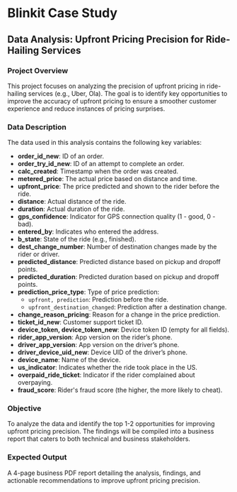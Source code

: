 # Blinkit Case Study

## Data Analysis: Upfront Pricing Precision for Ride-Hailing Services

### Project Overview
This project focuses on analyzing the precision of upfront pricing in ride-hailing services (e.g., Uber, Ola). The goal is to identify key opportunities to improve the accuracy of upfront pricing to ensure a smoother customer experience and reduce instances of pricing surprises.

### Data Description
The data used in this analysis contains the following key variables:

- **order_id_new**: ID of an order.
- **order_try_id_new**: ID of an attempt to complete an order.
- **calc_created**: Timestamp when the order was created.
- **metered_price**: The actual price based on distance and time.
- **upfront_price**: The price predicted and shown to the rider before the ride.
- **distance**: Actual distance of the ride.
- **duration**: Actual duration of the ride.
- **gps_confidence**: Indicator for GPS connection quality (1 - good, 0 - bad).
- **entered_by**: Indicates who entered the address.
- **b_state**: State of the ride (e.g., finished).
- **dest_change_number**: Number of destination changes made by the rider or driver.
- **predicted_distance**: Predicted distance based on pickup and dropoff points.
- **predicted_duration**: Predicted duration based on pickup and dropoff points.
- **prediction_price_type**: Type of price prediction:
  - `upfront, prediction`: Prediction before the ride.
  - `upfront_destination_changed`: Prediction after a destination change.
- **change_reason_pricing**: Reason for a change in the price prediction.
- **ticket_id_new**: Customer support ticket ID.
- **device_token, device_token_new**: Device token ID (empty for all fields).
- **rider_app_version**: App version on the rider’s phone.
- **driver_app_version**: App version on the driver’s phone.
- **driver_device_uid_new**: Device UID of the driver’s phone.
- **device_name**: Name of the device.
- **us_indicator**: Indicates whether the ride took place in the US.
- **overpaid_ride_ticket**: Indicator if the rider complained about overpaying.
- **fraud_score**: Rider's fraud score (the higher, the more likely to cheat).

### Objective
To analyze the data and identify the top 1-2 opportunities for improving upfront pricing precision. The findings will be compiled into a business report that caters to both technical and business stakeholders.

### Expected Output
A 4-page business PDF report detailing the analysis, findings, and actionable recommendations to improve upfront pricing precision.
